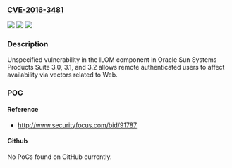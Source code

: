 ### [CVE-2016-3481](https://cve.mitre.org/cgi-bin/cvename.cgi?name=CVE-2016-3481)
![](https://img.shields.io/static/v1?label=Product&message=n%2Fa&color=blue)
![](https://img.shields.io/static/v1?label=Version&message=n%2Fa&color=blue)
![](https://img.shields.io/static/v1?label=Vulnerability&message=n%2Fa&color=brighgreen)

### Description

Unspecified vulnerability in the ILOM component in Oracle Sun Systems Products Suite 3.0, 3.1, and 3.2 allows remote authenticated users to affect availability via vectors related to Web.

### POC

#### Reference
- http://www.securityfocus.com/bid/91787

#### Github
No PoCs found on GitHub currently.

